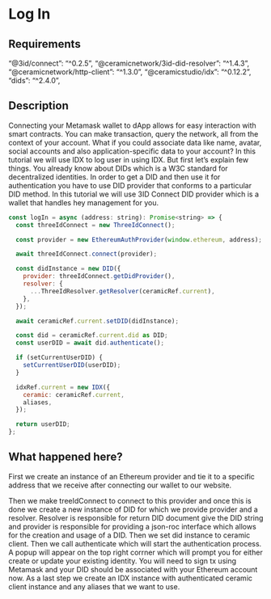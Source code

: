 # Log In

## Requirements

“@3id/connect”: “^0.2.5”,
“@ceramicnetwork/3id-did-resolver”: “^1.4.3”,
“@ceramicnetwork/http-client”: “^1.3.0”,
“@ceramicstudio/idx”: “^0.12.2”,
“dids”: “^2.4.0”,

## Description
Connecting your Metamask wallet to dApp allows for easy interaction with smart contracts. You can make transaction, query the network, all from the context of your account. What if you could associate data like name, avatar, social accounts and also application-specific data to your account? In this tutorial we will use IDX to log user in using IDX. But first let’s explain few things. You already know about DIDs which is a W3C standard for decentralized identities. In order to get a DID and then use it for authentication you have to use DID provider that conforms to a particular DID method.  In this tutorial we will use 3ID Connect  DID provider which is a wallet that handles hey management for you.

```js
const logIn = async (address: string): Promise<string> => {
  const threeIdConnect = new ThreeIdConnect();

  const provider = new EthereumAuthProvider(window.ethereum, address);

  await threeIdConnect.connect(provider);

  const didInstance = new DID({
    provider: threeIdConnect.getDidProvider(),
    resolver: {
      ...ThreeIdResolver.getResolver(ceramicRef.current),
    },
  });

  await ceramicRef.current.setDID(didInstance);

  const did = ceramicRef.current.did as DID;
  const userDID = await did.authenticate();

  if (setCurrentUserDID) {
    setCurrentUserDID(userDID);
  }

  idxRef.current = new IDX({
    ceramic: ceramicRef.current,
    aliases,
  });

  return userDID;
};
```

## What happened here?
First we create an instance of an Ethereum provider  and tie it to a specific address that we receive after connecting our wallet to our website.

Then we make treeIdConnect to connect to this provider and once this is done we create a new instance of DID for which we provide provider and a resolver. Resolver is responsible for return DID document give the DID string and provider is responsible for providing a json-roc interface which allows for the creation and usage of a DID.
Then we set did instance to ceramic client.
Then we call authenticate which will start the authentication process. A popup will appear on the top right corrner which will prompt you for either create or update your existing identity. You will need to sign tx using Metamask and your DID should be associated with your Ethereum account now.
As a last step we create an IDX instance with authenticated ceramic client instance and any aliases that we want to use.




